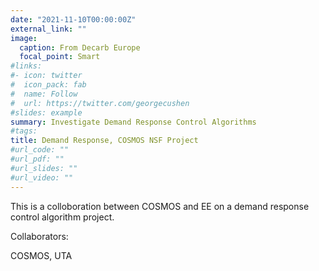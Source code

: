 ```yaml
---
date: "2021-11-10T00:00:00Z"
external_link: ""
image:
  caption: From Decarb Europe
  focal_point: Smart
#links:
#- icon: twitter
#  icon_pack: fab
#  name: Follow
#  url: https://twitter.com/georgecushen
#slides: example
summary: Investigate Demand Response Control Algorithms
#tags:
title: Demand Response, COSMOS NSF Project
#url_code: ""
#url_pdf: ""
#url_slides: ""
#url_video: ""
---
```


This is a colloboration between COSMOS and EE on a demand response control algorithm project.

Collaborators:

COSMOS, UTA


